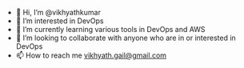 - 👋 Hi, I’m @vikhyathkumar
- 👀 I’m interested in DevOps
- 🌱 I’m currently learning various tools in DevOps and AWS
- 💞️ I’m looking to collaborate with anyone who are in or interested in DevOps
- 📫 How to reach me vikhyath.gail@gmail.com


<!---
vikhyathkumar/vikhyathkumar is a ✨ special ✨ repository because its `README.md` (this file) appears on your GitHub profile.
You can click the Preview link to take a look at your changes.
--->
